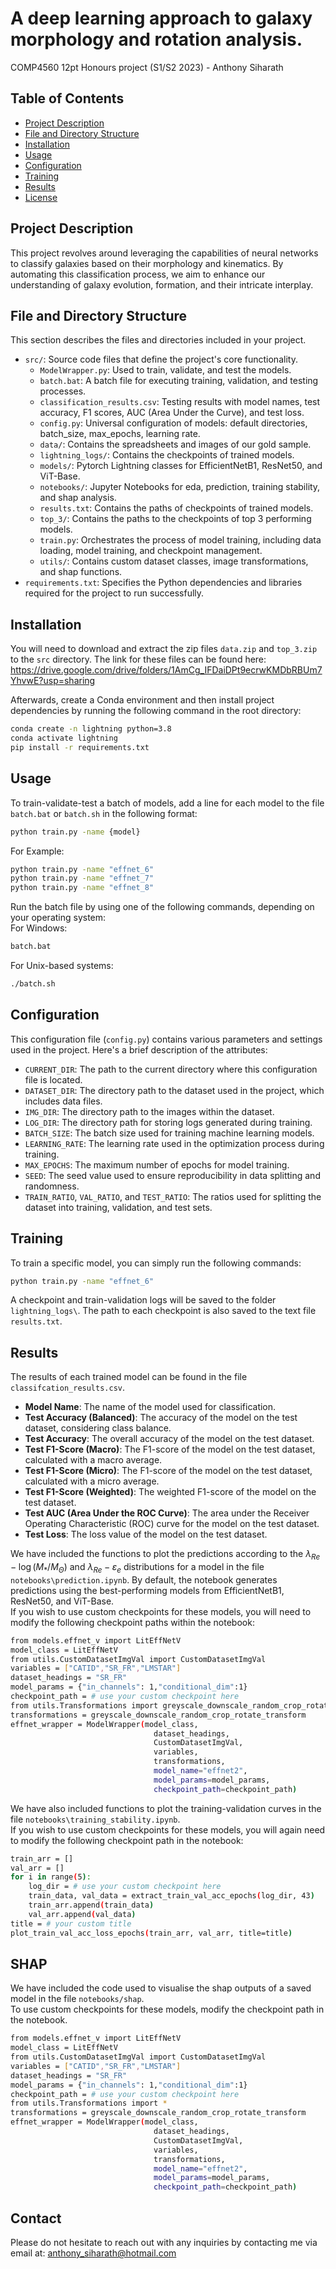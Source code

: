 # A deep learning approach to galaxy morphology and rotation analysis.
COMP4560 12pt Honours project (S1/S2 2023) - Anthony Siharath

## Table of Contents

- [Project Description](#project-description)
- [File and Directory Structure](#file-and-directory-structure)
- [Installation](#installation)
- [Usage](#usage)
- [Configuration](#configuration)
- [Training](#training)
- [Results](#results)
- [License](#license)

## Project Description

This project revolves around leveraging the capabilities of neural networks to classify galaxies based on their morphology and kinematics. By automating this classification process, we aim to enhance our understanding of galaxy evolution, formation, and their intricate interplay.

## File and Directory Structure

This section describes the files and directories included in your project.
- `src/`:  Source code files that define the project's core functionality.
    - `ModelWrapper.py`: Used to train, validate, and test the models.
    - `batch.bat`: A batch file for executing training, validation, and testing processes.
    - `classification_results.csv`: Testing results with model names, test accuracy, F1 scores, AUC (Area Under the Curve), and test loss.
    - `config.py`: Universal configuration of models: default directories, batch_size, max_epochs, learning rate. 
    - `data/`: Contains the spreadsheets and images of our gold sample.
    - `lightning_logs/`: Contains the checkpoints of trained models.
    - `models/`: Pytorch Lightning classes for EfficientNetB1, ResNet50, and ViT-Base.
    - `notebooks/`: Jupyter Notebooks for eda, prediction, training stability, and shap analysis.
    - `results.txt`: Contains the paths of checkpoints of trained models.
    - `top_3/`: Contains the paths to the checkpoints of top 3 performing models.
    - `train.py`: Orchestrates the process of model training, including data loading, model training, and checkpoint management.
    - `utils/`: Contains custom dataset classes, image transformations, and shap functions.
- `requirements.txt`: Specifies the Python dependencies and libraries required for the project to run successfully.

## Installation
You will need to download and extract the zip files `data.zip` and `top_3.zip` to the `src` directory.
The link for these files can be found here: https://drive.google.com/drive/folders/1AmCg_IFDaiDPt9ecrwKMDbRBUm7YhvwE?usp=sharing

Afterwards, create a Conda environment and then install project dependencies by running the following command in the root directory:

```bash
conda create -n lightning python=3.8
conda activate lightning
pip install -r requirements.txt
```

## Usage
To train-validate-test a batch of models, add a line for each model to the file `batch.bat` or `batch.sh` in the following format:
```bash
python train.py -name {model}
```

For Example:
```bash
python train.py -name "effnet_6"
python train.py -name "effnet_7"
python train.py -name "effnet_8"
```

Run the batch file by using one of the following commands, depending on your operating system:  
For Windows:
```bash
batch.bat
```
For Unix-based systems:
```bash
./batch.sh
```

## Configuration
This configuration file (`config.py`) contains various parameters and settings used in the project. Here's a brief description of the attributes:

- `CURRENT_DIR`: The path to the current directory where this configuration file is located.
- `DATASET_DIR`: The directory path to the dataset used in the project, which includes data files.
- `IMG_DIR`: The directory path to the images within the dataset.
- `LOG_DIR`: The directory path for storing logs generated during training.
- `BATCH_SIZE`: The batch size used for training machine learning models.
- `LEARNING_RATE`: The learning rate used in the optimization process during training.
- `MAX_EPOCHS`: The maximum number of epochs for model training.
- `SEED`: The seed value used to ensure reproducibility in data splitting and randomness.
- `TRAIN_RATIO`, `VAL_RATIO`, and `TEST_RATIO`: The ratios used for splitting the dataset into training, validation, and test sets.

## Training
To train a specific model, you can simply run the following commands:
```bash
python train.py -name "effnet_6"
```
A checkpoint and train-validation logs will be saved to the folder `lightning_logs\`.
The path to each checkpoint is also saved to the text file `results.txt`.

## Results
The results of each trained model can be found in the file `classifcation_results.csv`.
- **Model Name**: The name of the model used for classification.
- **Test Accuracy (Balanced)**: The accuracy of the model on the test dataset, considering class balance.
- **Test Accuracy**: The overall accuracy of the model on the test dataset.
- **Test F1-Score (Macro)**: The F1-score of the model on the test dataset, calculated with a macro average.
- **Test F1-Score (Micro)**: The F1-score of the model on the test dataset, calculated with a micro average.
- **Test F1-Score (Weighted)**: The weighted F1-score of the model on the test dataset.
- **Test AUC (Area Under the ROC Curve)**: The area under the Receiver Operating Characteristic (ROC) curve for the model on the test dataset.
- **Test Loss**: The loss value of the model on the test dataset.

We have included the functions to plot the predictions according to the $\lambda_{Re}-\log{(M_{*} / M_{\Theta})}$ and $\lambda_{Re}-\varepsilon_{e}$ distributions for a model in the file `notebooks\prediction.ipynb`. 
By default, the notebook generates predictions using the best-performing models from EfficientNetB1, ResNet50, and ViT-Base.  
If you wish to use custom checkpoints for these models, you will need to modify the following checkpoint paths within the notebook:
```bash
from models.effnet_v import LitEffNetV
model_class = LitEffNetV
from utils.CustomDatasetImgVal import CustomDatasetImgVal
variables = ["CATID","SR_FR","LMSTAR"]
dataset_headings = "SR_FR"
model_params = {"in_channels": 1,"conditional_dim":1}
checkpoint_path = # use your custom checkpoint here
from utils.Transformations import greyscale_downscale_random_crop_rotate_transform
transformations = greyscale_downscale_random_crop_rotate_transform
effnet_wrapper = ModelWrapper(model_class,
                                dataset_headings,
                                CustomDatasetImgVal,
                                variables,
                                transformations,
                                model_name="effnet2",
                                model_params=model_params,
                                checkpoint_path=checkpoint_path)

```

We have also included functions to plot the training-validation curves in the file `notebooks\training_stability.ipynb`.  
If you wish to use custom checkpoints for these models, you will again need to modify the following checkpoint path in the notebook:
```bash
train_arr = []
val_arr = []
for i in range(5):
    log_dir = # use your custom checkpoint here
    train_data, val_data = extract_train_val_acc_epochs(log_dir, 43)
    train_arr.append(train_data)
    val_arr.append(val_data)
title = # your custom title
plot_train_val_acc_loss_epochs(train_arr, val_arr, title=title)
```

## SHAP
We have included the code used to visualise the shap outputs of a saved model in the file `notebooks/shap`.  
To use custom checkpoints for these models, modify the checkpoint path in the notebook.
```bash
from models.effnet_v import LitEffNetV
model_class = LitEffNetV
from utils.CustomDatasetImgVal import CustomDatasetImgVal
variables = ["CATID","SR_FR","LMSTAR"]
dataset_headings = "SR_FR"
model_params = {"in_channels": 1,"conditional_dim":1}
checkpoint_path = # use your custom checkpoint here
from utils.Transformations import *
transformations = greyscale_downscale_random_crop_rotate_transform
effnet_wrapper = ModelWrapper(model_class,
                                dataset_headings,
                                CustomDatasetImgVal,
                                variables,
                                transformations,
                                model_name="effnet2",
                                model_params=model_params,
                                checkpoint_path=checkpoint_path)

```

## Contact
Please do not hesitate to reach out with any inquiries by contacting me via email at: anthony_siharath@hotmail.com